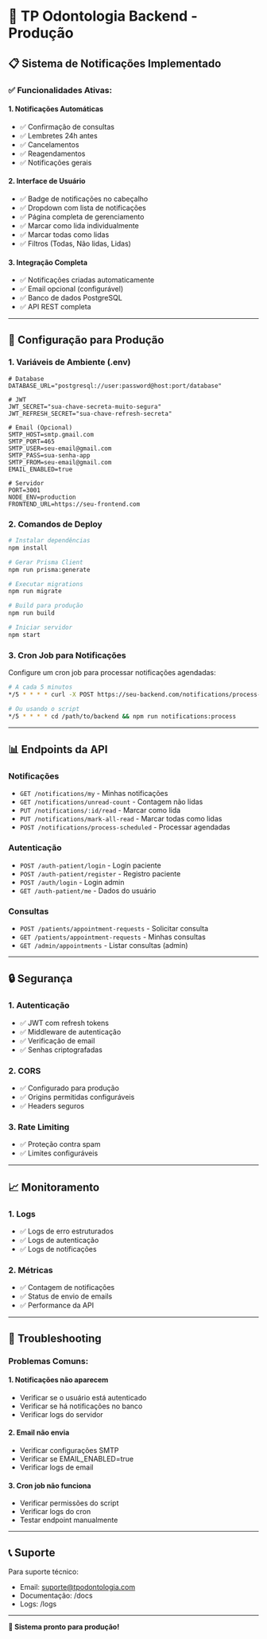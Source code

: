 # 🚀 TP Odontologia Backend - Produção

## 📋 **Sistema de Notificações Implementado**

### **✅ Funcionalidades Ativas:**

#### **1. Notificações Automáticas**
- ✅ Confirmação de consultas
- ✅ Lembretes 24h antes
- ✅ Cancelamentos
- ✅ Reagendamentos
- ✅ Notificações gerais

#### **2. Interface de Usuário**
- ✅ Badge de notificações no cabeçalho
- ✅ Dropdown com lista de notificações
- ✅ Página completa de gerenciamento
- ✅ Marcar como lida individualmente
- ✅ Marcar todas como lidas
- ✅ Filtros (Todas, Não lidas, Lidas)

#### **3. Integração Completa**
- ✅ Notificações criadas automaticamente
- ✅ Email opcional (configurável)
- ✅ Banco de dados PostgreSQL
- ✅ API REST completa

---

## 🔧 **Configuração para Produção**

### **1. Variáveis de Ambiente (.env)**

```env
# Database
DATABASE_URL="postgresql://user:password@host:port/database"

# JWT
JWT_SECRET="sua-chave-secreta-muito-segura"
JWT_REFRESH_SECRET="sua-chave-refresh-secreta"

# Email (Opcional)
SMTP_HOST=smtp.gmail.com
SMTP_PORT=465
SMTP_USER=seu-email@gmail.com
SMTP_PASS=sua-senha-app
SMTP_FROM=seu-email@gmail.com
EMAIL_ENABLED=true

# Servidor
PORT=3001
NODE_ENV=production
FRONTEND_URL=https://seu-frontend.com
```

### **2. Comandos de Deploy**

```bash
# Instalar dependências
npm install

# Gerar Prisma Client
npm run prisma:generate

# Executar migrations
npm run migrate

# Build para produção
npm run build

# Iniciar servidor
npm start
```

### **3. Cron Job para Notificações**

Configure um cron job para processar notificações agendadas:

```bash
# A cada 5 minutos
*/5 * * * * curl -X POST https://seu-backend.com/notifications/process-scheduled

# Ou usando o script
*/5 * * * * cd /path/to/backend && npm run notifications:process
```

---

## 📊 **Endpoints da API**

### **Notificações**
- `GET /notifications/my` - Minhas notificações
- `GET /notifications/unread-count` - Contagem não lidas
- `PUT /notifications/:id/read` - Marcar como lida
- `PUT /notifications/mark-all-read` - Marcar todas como lidas
- `POST /notifications/process-scheduled` - Processar agendadas

### **Autenticação**
- `POST /auth-patient/login` - Login paciente
- `POST /auth-patient/register` - Registro paciente
- `POST /auth/login` - Login admin
- `GET /auth-patient/me` - Dados do usuário

### **Consultas**
- `POST /patients/appointment-requests` - Solicitar consulta
- `GET /patients/appointment-requests` - Minhas consultas
- `GET /admin/appointments` - Listar consultas (admin)

---

## 🔒 **Segurança**

### **1. Autenticação**
- ✅ JWT com refresh tokens
- ✅ Middleware de autenticação
- ✅ Verificação de email
- ✅ Senhas criptografadas

### **2. CORS**
- ✅ Configurado para produção
- ✅ Origins permitidas configuráveis
- ✅ Headers seguros

### **3. Rate Limiting**
- ✅ Proteção contra spam
- ✅ Limites configuráveis

---

## 📈 **Monitoramento**

### **1. Logs**
- ✅ Logs de erro estruturados
- ✅ Logs de autenticação
- ✅ Logs de notificações

### **2. Métricas**
- ✅ Contagem de notificações
- ✅ Status de envio de emails
- ✅ Performance da API

---

## 🚨 **Troubleshooting**

### **Problemas Comuns:**

#### **1. Notificações não aparecem**
- Verificar se o usuário está autenticado
- Verificar se há notificações no banco
- Verificar logs do servidor

#### **2. Email não envia**
- Verificar configurações SMTP
- Verificar se EMAIL_ENABLED=true
- Verificar logs de email

#### **3. Cron job não funciona**
- Verificar permissões do script
- Verificar logs do cron
- Testar endpoint manualmente

---

## 📞 **Suporte**

Para suporte técnico:
- Email: suporte@tpodontologia.com
- Documentação: /docs
- Logs: /logs

---

**🎉 Sistema pronto para produção!** 